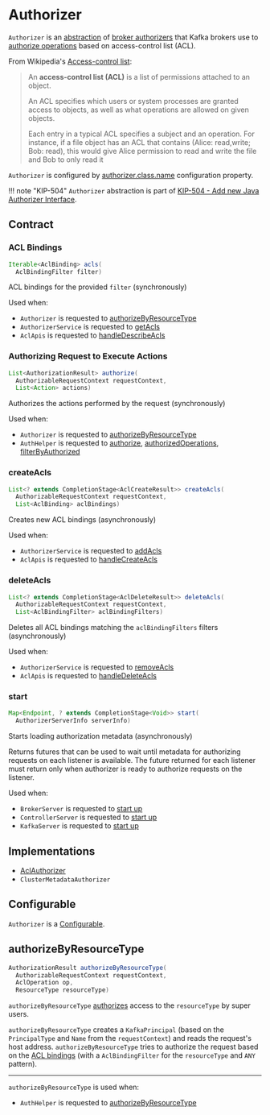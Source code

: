 # Authorizer

`Authorizer` is an [abstraction](#contract) of [broker authorizers](#implementations) that Kafka brokers use to [authorize operations](#authorize) based on access-control list (ACL).

From Wikipedia's [Access-control list](https://en.wikipedia.org/wiki/Access-control_list):

> An **access-control list (ACL)** is a list of permissions attached to an object.
>
> An ACL specifies which users or system processes are granted access to objects,
> as well as what operations are allowed on given objects.
>
> Each entry in a typical ACL specifies a subject and an operation. For instance, if a file object has an ACL
> that contains (Alice: read,write; Bob: read), this would give Alice permission to read and write the file and
> Bob to only read it

`Authorizer` is configured by [authorizer.class.name](../KafkaConfig.md#authorizer.class.name) configuration property.

!!! note "KIP-504"
    `Authorizer` abstraction is part of [KIP-504 - Add new Java Authorizer Interface](https://cwiki.apache.org/confluence/display/KAFKA/KIP-504+-+Add+new+Java+Authorizer+Interface).

## Contract

### <span id="acls"> ACL Bindings

```java
Iterable<AclBinding> acls(
  AclBindingFilter filter)
```

ACL bindings for the provided `filter` (synchronously)

Used when:

* `Authorizer` is requested to [authorizeByResourceType](Authorizer.md#authorizeByResourceType)
* `AuthorizerService` is requested to [getAcls](AuthorizerService.md#getAcls)
* `AclApis` is requested to [handleDescribeAcls](AclApis.md#handleDescribeAcls)

### <span id="authorize"> Authorizing Request to Execute Actions

```java
List<AuthorizationResult> authorize(
  AuthorizableRequestContext requestContext,
  List<Action> actions)
```

Authorizes the actions performed by the request (synchronously)

Used when:

* `Authorizer` is requested to [authorizeByResourceType](Authorizer.md#authorizeByResourceType)
* `AuthHelper` is requested to [authorize](AuthHelper.md#authorize), [authorizedOperations](AuthHelper.md#authorizedOperations), [filterByAuthorized](AuthHelper.md#filterByAuthorized)

### <span id="createAcls"> createAcls

```java
List<? extends CompletionStage<AclCreateResult>> createAcls(
  AuthorizableRequestContext requestContext,
  List<AclBinding> aclBindings)
```

Creates new ACL bindings (asynchronously)

Used when:

* `AuthorizerService` is requested to [addAcls](AuthorizerService.md#addAcls)
* `AclApis` is requested to [handleCreateAcls](AclApis.md#handleCreateAcls)

### <span id="deleteAcls"> deleteAcls

```java
List<? extends CompletionStage<AclDeleteResult>> deleteAcls(
  AuthorizableRequestContext requestContext,
  List<AclBindingFilter> aclBindingFilters)
```

Deletes all ACL bindings matching the `aclBindingFilters` filters (asynchronously)

Used when:

* `AuthorizerService` is requested to [removeAcls](AuthorizerService.md#removeAcls)
* `AclApis` is requested to [handleDeleteAcls](AclApis.md#handleDeleteAcls)

### <span id="start"> start

```java
Map<Endpoint, ? extends CompletionStage<Void>> start(
  AuthorizerServerInfo serverInfo)
```

Starts loading authorization metadata (asynchronously)

Returns futures that can be used to wait until metadata for authorizing requests on each listener is available. The future returned for each listener must return only when authorizer is ready to authorize requests on the listener.

Used when:

* `BrokerServer` is requested to [start up](../raft/BrokerServer.md#startup)
* `ControllerServer` is requested to [start up](../raft/ControllerServer.md#startup)
* `KafkaServer` is requested to [start up](../broker/KafkaServer.md#startup)

## Implementations

* [AclAuthorizer](AclAuthorizer.md)
* `ClusterMetadataAuthorizer`

## <span id="Configurable"> Configurable

`Authorizer` is a [Configurable](../Configurable.md).

## <span id="authorizeByResourceType"> authorizeByResourceType

```java
AuthorizationResult authorizeByResourceType(
  AuthorizableRequestContext requestContext,
  AclOperation op,
  ResourceType resourceType)
```

`authorizeByResourceType` [authorizes](#authorize) access to the `resourceType` by super users.

`authorizeByResourceType` creates a `KafkaPrincipal` (based on the `PrincipalType` and `Name` from the `requestContext`) and reads the request's host address. `authorizeByResourceType` tries to authorize the request based on the [ACL bindings](#acls) (with a `AclBindingFilter` for the `resourceType` and `ANY` pattern).

---

`authorizeByResourceType` is used when:

* `AuthHelper` is requested to [authorizeByResourceType](AuthHelper.md#authorizeByResourceType)
